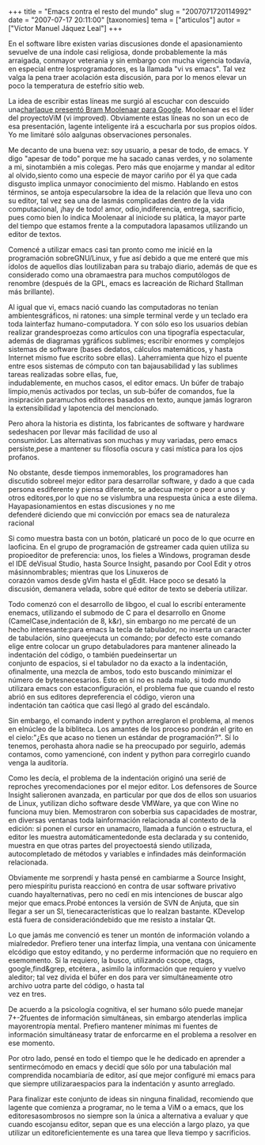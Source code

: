 +++
title = "Emacs contra el resto del mundo"
slug = "2007071720114992"
date = "2007-07-17 20:11:00"
[taxonomies]
tema = ["articulos"]
autor = ["Víctor Manuel Jáquez Leal"]
+++

En el software libre existen varias discusiones donde el apasionamiento
sevuelve de una índole casi religiosa, donde probablemente la más
arraigada, conmayor veterania y sin embargo con mucha vigencia todavía,
en especial entre losprogramadores, es la llamada "vi vs emacs". Tal vez
valga la pena traer acolación esta discusión, para por lo menos elevar
un poco la temperatura de estefrío sitio web.  
  
La idea de escribir estas líneas me surgió al escuchar con descuido
una[charlaque presentó Bram Moolenaar para
Google](http://video.google.com/videoplay?docid=2538831956647446078 "charla que presentó Bram Moolenaar para Google").
Moolenaar es el líder del proyectoViM (vi improved). Obviamente estas
líneas no son un eco de esa presentación, lagente inteligente irá a
escucharla por sus propios oídos. Yo me limitaré sólo aalgunas
observaciones personales.  

<!-- more -->
Me decanto de una buena vez: soy usuario, a pesar de todo, de emacs. Y
digo "apesar de todo" porque me ha sacado canas verdes, y no solamente a
mi, sinotambién a mis colegas. Pero más que enojarme y mandar al editor
al olvido,siento como una especie de mayor cariño por él ya que cada
disgusto implica unmayor conocimiento del mismo. Hablando en estos
términos, se antoja especularsobre la idea de la relación que lleva uno
con su editor, tal vez sea una de lasmás complicadas dentro de la vida
computacional, ¡hay de todo! amor, odio,indiferencia, entrega,
sacrificio, pues como bien lo indica Moolenaar al iniciode su plática,
la mayor parte del tiempo que estamos frente a la computadora lapasamos
utilizando un editor de textos.  
  
Comencé a utilizar emacs casi tan pronto como me inicié en la
programación sobreGNU/Linux, y fue así debido a que me enteré que mis
ídolos de aquellos días loutilizaban para su trabajo diario, además de
que es considerado como una obramaestra para muchos computólogos de
renombre (después de la GPL, emacs es lacreación de Richard Stallman más
brillante).  
  
Al igual que vi, emacs nació cuando las computadoras no tenían
ambientesgráficos, ni ratones: una simple terminal verde y un teclado
era toda lainterfaz humano-computadora. Y con sólo eso los usuarios
debían realizar grandesproezas como artículos con una tipografía
espectacular, además de diagramas ygráficos sublimes; escribir enormes y
complejos sistemas de software (bases dedatos, cálculos matemáticos, y
hasta Internet mismo fue escrito sobre ellas). Laherramienta que hizo el
puente entre esos sistemas de cómputo con tan bajausabilidad y las
sublimes tareas realizadas sobre ellas, fue,  
indudablemente, en muchos casos, el editor emacs. Un búfer de trabajo
limpio,menús activados por teclas, un sub-búfer de comandos, fue la
insipración paramuchos editores basados en texto, aunque jamás lograron
la extensibilidad y lapotencia del mencionado.  
  
Pero ahora la historia es distinta, los fabricantes de software y
hardware sedeshacen por llevar más facilidad de uso al  
consumidor. Las alternativas son muchas y muy variadas, pero emacs
persiste,pese a mantener su filosofía oscura y casi mística para los
ojos profanos.  
  
No obstante, desde tiempos inmemorables, los programadores han discutido
sobreel mejor editor para desarrollar software, y dado a que cada
persona esdiferente y piensa diferente, se adecua mejor o peor a unos y
otros editores,por lo que no se vislumbra una respuesta única a este
dilema. Hayapasionamientos en estas discusiones y no me  
defenderé diciendo que mi convicción por emacs sea de naturaleza
racional  
  
Si como muestra basta con un botón, platicaré un poco de lo que ocurre
en laoficina. En el grupo de programación de gstreamer cada quien
utiliza su propioeditor de preferencia: unos, los fieles a Windows,
programan desde el IDE deVisual Studio, hasta Source Insight, pasando
por Cool Edit y otros másinnombrables; mientras que los Linuxeros de  
corazón vamos desde gVim hasta el gEdit. Hace poco se desató la
discusión, demanera velada, sobre qué editor de texto se debería
utilizar.  
  
Todo comenzó con el desarrollo de libgoo, el cual lo escribí enteramente
enemacs, utilizando el submodo de C para el desarrollo en Gnome
(CamelCase,indentación de 8, k&r), sin embargo no me percaté de un hecho
interesante:para emacs la tecla de tabulador, no inserta un caracter de
tabulación, sino queejecuta un comando; por defecto este comando elige
entre colocar un grupo detabuladores para mantener alineado la
indentación del código, o también puedeinsertar un  
conjunto de espacios, si el tabulador no da exacto a la indentación,
ofinalmente, una mezcla de ambos, todo esto buscando minimizar el número
de bytesnecesarios. Esto en sí no es nada malo, si todo mundo utilizara
emacs con estaconfiguración, el problema fue que cuando el resto abrió
en sus editores depreferencia el código, vieron una  
indentación tan caótica que casi llegó al grado del escándalo.  
  
Sin embargo, el comando indent y python arreglaron el problema, al menos
en elnúcleo de la bibliteca. Los amantes de los proceso pondrán el grito
en el cielo:"¿Es que acaso no tienen un estándar de programación?". Sí
lo tenemos, perohasta ahora nadie se ha preocupado por seguirlo, además
contamos, como yamencioné, con indent y python para corregirlo cuando
venga la auditoría.  
  
Como les decía, el problema de la indentación originó una serié de
reproches yrecomendaciones por el mejor editor. Los defensores de Source
Insight salieronen avanzada, en particular por que dos de ellos son
usuarios de Linux, yutilizan dicho software desde VMWare, ya que con
Wine no funciona muy bien. Memostraron con soberbia sus capacidades de
mostrar, en diversas ventanas toda lainformación relacionada al contexto
de la edición: si ponen el cursor en unamacro, llamada a función o
estructura, el editor les muestra automáticamentedonde esta declarada y
su contenido, muestra en que otras partes del proyectoestá siendo
utilizada, autocompletado de métodos y variables e infindades más
deinformación relacionada.  
  
Obviamente me sorprendí y hasta pensé en cambiarme a Source Insight,
pero miespíritu purista reaccionó en contra de usar software privativo
cuando hayalternativas, pero no cedí en mis intenciones de buscar algo
mejor que emacs.Probé entonces la versión de SVN de Anjuta, que sin
llegar a ser un SI, tienecaracterísticas que lo realzan bastante.
KDevelop está fuera de consideracióndebido que me resisto a instalar
Qt.  
  
Lo que jamás me convenció es tener un montón de información volando a
mialrededor. Prefiero tener una interfaz limpia, una ventana con
únicamente elcódigo que estoy editando, y no perderme información que no
requiero en esemomento. Si la requiero, la busco, utilizando cscope,
ctags, google,find&grep, etcétera., asimilo la información que requiero
y vuelvo aleditor; tal vez divida el búfer en dos para ver
simultáneamente otro archivo uotra parte del código, o hasta tal  
vez en tres.  
  
De acuerdo a la psicología cognitiva, el ser humano sólo puede manejar
7+-2fuentes de información simultáneas, sin embargo atenderlas implica
mayorentropía mental. Prefiero mantener mínimas mi fuentes de
información simultáneasy tratar de enforcarme en el problema a resolver
en ese momento.  
  
Por otro lado, pensé en todo el tiempo que le he dedicado en aprender a
sentirmecómodo en emacs y decidí que sólo por una tabulación mal
comprendida nocambiaría de editor, así que mejor configuré mi emacs para
que siempre utilizaraespacios para la indentación y asunto arreglado.  
  
Para finalizar este conjunto de ideas sin ninguna finalidad, recomiendo
que lagente que comienza a programar, no le tema a ViM o a emacs, que
los editoresasombrosos no siempre son la única a alternativa a evaluar y
que cuando escojansu editor, sepan que es una elección a largo plazo, ya
que utilizar un editoreficientemente es una tarea que lleva tiempo y
sacrificios.  

